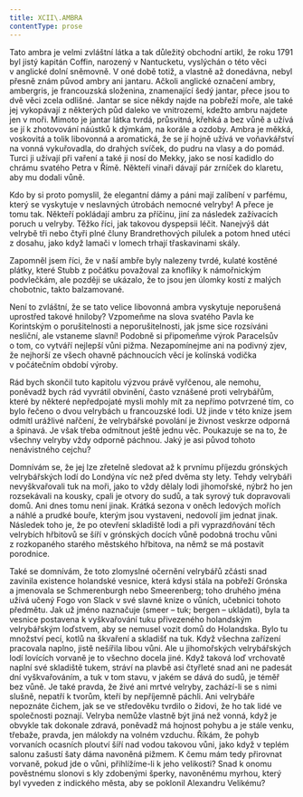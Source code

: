```yaml
---
title: XCII\.AMBRA
contentType: prose
---
```


<section>

Tato ambra je velmi zvláštní látka a tak důležitý obchodní artikl, že roku 1791 byl jistý kapitán Coffin, narozený v Nantucketu, vyslýchán o této věci v anglické dolní sněmovně. V oné době totiž, a vlastně až donedávna, nebyl přesně znám původ ambry ani jantaru. Ačkoli anglické označení ambry, ambergris, je francouzská složenina, znamenající šedý jantar, přece jsou to dvě věci zcela odlišné. Jantar se sice někdy najde na pobřeží moře, ale také jej vykopávají z některých půd daleko ve vnitrozemí, kdežto ambru najdete jen v moři. Mimoto je jantar látka tvrdá, průsvitná, křehká a bez vůně a užívá se jí k zhotovování náústků k dýmkám, na korále a ozdoby. Ambra je měkká, voskovitá a tolik libovonná a aromatická, že se jí hojně užívá ve voňavkářství na vonná vykuřovadla, do drahých svíček, do pudru na vlasy a do pomád. Turci ji užívají při vaření a také ji nosí do Mekky, jako se nosí kadidlo do chrámu svatého Petra v Římě. Někteří vinaři dávají pár zrníček do klaretu, aby mu dodali vůně.

Kdo by si proto pomyslil, že elegantní dámy a páni mají zalíbení v parfému, který se vyskytuje v neslavných útrobách nemocné velryby! A přece je tomu tak. Někteří pokládají ambru za příčinu, jiní za následek zažívacích poruch u velryby. Těžko říci, jak takovou dyspepsii léčit. Nanejvýš dát velrybě tři nebo čtyři plné čluny Brand­rethových pilulek a potom hned utéci z dosahu, jako když lamači v lomech trhají třaskavinami skály.

Zapomněl jsem říci, že v naší ambře byly nalezeny tvrdé, kulaté kostěné plátky, které Stubb z počátku považoval za knoflíky k námořnickým podvlečkám, ale později se ukázalo, že to jsou jen úlomky kostí z malých chobotnic, takto balzamované.

Není to zvláštní, že se tato velice libovonná ambra vyskytuje neporušená uprostřed takové hniloby? Vzpomeňme na slova svatého Pavla ke Korintským o porušitelnosti a neporušitelnosti, jak jsme sice rozsíváni nesliční, ale vstaneme slavní! Podobně si připomeňme výrok Paracelsův o tom, co vytváří nejlepší vůni pižma. Nezapomínejme ani na podivný zjev, že nejhorší ze všech ohavně páchnoucích věcí je kolínská vodička v počátečním období výroby.

Rád bych skončil tuto kapitolu výzvou právě vyřčenou, ale nemohu, poněvadž bych rád vyvrátil obvinění, často vznášené proti velrybářům, které by některé nepředpojaté mysli mohly mít za nepřímo potvrzené tím, co bylo řečeno o dvou velrybách u francouzské lodi. Už jinde v této knize jsem odmítl urážlivé nařčení, že velrybářské povolání je živnost veskrze odporná a špinavá. Je však třeba odmítnout ještě jednu věc. Poukazuje se na to, že všechny velryby vždy odporně páchnou. Jaký je asi původ tohoto nenávistného cejchu?

Domnívám se, že jej lze zřetelně sledovat až k prvnímu příjezdu grónských velrybářských lodí do Londýna víc než před dvěma sty lety. Tehdy velrybáři nevyškvařovali tuk na moři, jako to vždy dělaly lodi jihomořské, nýbrž ho jen rozsekávali na kousky, cpali je otvory do sudů, a tak syrový tuk dopravovali domů. Ani dnes tomu není jinak. Krátká sezona v oněch ledových mořích a náhlé a prudké bouře, kterým jsou vystaveni, nedovolí jim jednat jinak. Následek toho je, že po otevření skladiště lodi a při vyprazdňování těch velrybích hřbitovů se šíří v grónských docích vůně podobná trochu vůni z rozkopaného starého městského hřbitova, na němž se má postavit porodnice.

Také se domnívám, že toto zlomyslné očernění velrybářů zčásti snad zavinila existence holandské vesnice, která kdysi stála na pobřeží Grónska a jmenovala se Schmerenburgh nebo Smeerenberg; toho druhého jména užívá učený Fogo von Slack v své slavné knize o vůních, učebnici tohoto předmětu. Jak už jméno naznačuje (smeer – tuk; bergen – ukládati), byla ta vesnice postavena k vyškvařování tuku přivezeného holandským velrybářským loďstvem, aby se nemusel vozit domů do Holandska. Bylo tu množství pecí, kotlů na škvaření a skladišť na tuk. Když všechna zařízení pracovala naplno, jistě nešířila libou vůni. Ale u jihomořských velrybářských lodí lovících vorvaně je to všechno docela jiné. Když taková loď vrchovatě naplní své skladiště tukem, stráví na plavbě asi čtyřleté snad ani ne padesát dní vyškvařováním, a tuk v tom stavu, v jakém se dává do sudů, je téměř bez vůně. Je také pravda, že živé ani mrtvé velryby, zachází-li se s nimi slušně, nepatří k tvorům, kteří by nepříjemně páchli. Ani velrybáře nepoznáte čichem, jak se ve středověku tvrdilo o židovi, že ho tak lidé ve společnosti poznají. Velryba nemůže vlastně být jiná než vonná, když je obvykle tak dokonale zdravá, poněvadž má hojnost pohybu a je stále venku, třebaže, pravda, jen málokdy na volném vzduchu. Říkám, že pohyb vorvaních ocasních ploutví šíří nad vodou takovou vůni, jako když v teplém salonu zašustí šaty dáma navoněná pižmem. K čemu mám tedy přirovnat vorvaně, pokud jde o vůni, přihlížíme-li k jeho velikosti? Snad k onomu pověstnému slonovi s kly zdobenými šperky, navoněnému myrhou, který byl vyveden z indického města, aby se poklonil Alexandru Velikému?

</section>
